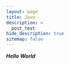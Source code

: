 ```yaml
---
layout: page
title: Java
description: >
  post_test
hide_description: true
sitemap: false
---
```


**_Hello World_**
